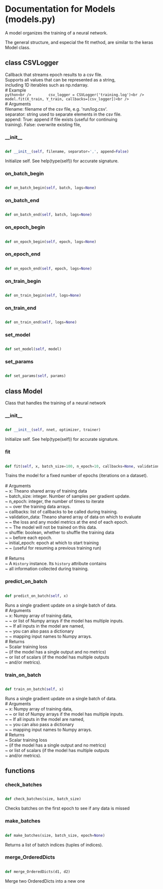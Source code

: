 # Documentation for Models (models.py)

A model organizes the training of a neural network.

The general structure, and especial the fit method, are similar to the keras
Model class.

## class CSVLogger
Callback that streams epoch results to a csv file.<br />Supports all values that can be represented as a string,<br />including 1D iterables such as np.ndarray.<br /># Example<br />    ```python<br />        csv_logger = CSVLogger('training.log')<br />        model.fit(X_train, Y_train, callbacks=[csv_logger])<br />    ```<br /># Arguments<br />    filename: filename of the csv file, e.g. 'run/log.csv'.<br />    separator: string used to separate elements in the csv file.<br />    append: True: append if file exists (useful for continuing<br />        training). False: overwrite existing file,
### \_\_init\_\_
```py

def __init__(self, filename, separator=',', append=False)

```



Initialize self.  See help(type(self)) for accurate signature.


### on\_batch\_begin
```py

def on_batch_begin(self, batch, logs=None)

```



### on\_batch\_end
```py

def on_batch_end(self, batch, logs=None)

```



### on\_epoch\_begin
```py

def on_epoch_begin(self, epoch, logs=None)

```



### on\_epoch\_end
```py

def on_epoch_end(self, epoch, logs=None)

```



### on\_train\_begin
```py

def on_train_begin(self, logs=None)

```



### on\_train\_end
```py

def on_train_end(self, logs=None)

```



### set\_model
```py

def set_model(self, model)

```



### set\_params
```py

def set_params(self, params)

```





## class Model
Class that handles the training of a neural network 
### \_\_init\_\_
```py

def __init__(self, nnet, optimizer, trainer)

```



Initialize self.  See help(type(self)) for accurate signature.


### fit
```py

def fit(self, x, batch_size=100, n_epoch=10, callbacks=None, validation_data=None, shuffle=True, initial_epoch=0)

```



Trains the model for a fixed number of epochs (iterations on a dataset).<br /><br /># Arguments<br /> ~ x: Theano shared array of training data<br /> ~ batch_size: integer. Number of samples per gradient update.<br /> ~ n_epoch: integer, the number of times to iterate<br /> ~  ~ over the training data arrays.<br /> ~ callbacks: list of callbacks to be called during training.<br /> ~ validation_data: Theano shared array of data on which to evaluate<br /> ~  ~ the loss and any model metrics at the end of each epoch.<br /> ~  ~ The model will not be trained on this data.<br /> ~ shuffle: boolean, whether to shuffle the training data<br /> ~  ~ before each epoch.<br /> ~ initial_epoch: epoch at which to start training<br /> ~  ~ (useful for resuming a previous training run)<br /><br /># Returns<br /> ~ A `History` instance. Its `history` attribute contains<br /> ~ all information collected during training.


### predict\_on\_batch
```py

def predict_on_batch(self, x)

```



Runs a single gradient update on a single batch of data.<br /># Arguments<br /> ~ x: Numpy array of training data,<br /> ~  ~ or list of Numpy arrays if the model has multiple inputs.<br /> ~  ~ If all inputs in the model are named,<br /> ~  ~ you can also pass a dictionary<br /> ~  ~ mapping input names to Numpy arrays.<br /># Returns<br /> ~ Scalar training loss<br /> ~ (if the model has a single output and no metrics)<br /> ~ or list of scalars (if the model has multiple outputs<br /> ~ and/or metrics).


### train\_on\_batch
```py

def train_on_batch(self, x)

```



Runs a single gradient update on a single batch of data.<br /># Arguments<br /> ~ x: Numpy array of training data,<br /> ~  ~ or list of Numpy arrays if the model has multiple inputs.<br /> ~  ~ If all inputs in the model are named,<br /> ~  ~ you can also pass a dictionary<br /> ~  ~ mapping input names to Numpy arrays.<br /># Returns<br /> ~ Scalar training loss<br /> ~ (if the model has a single output and no metrics)<br /> ~ or list of scalars (if the model has multiple outputs<br /> ~ and/or metrics).




## functions

### check\_batches
```py

def check_batches(size, batch_size)

```



Checks batches on the first epoch to see if any data is missed 


### make\_batches
```py

def make_batches(size, batch_size, epoch=None)

```



Returns a list of batch indices (tuples of indices). 


### merge\_OrderedDicts
```py

def merge_OrderedDicts(d1, d2)

```



Merge two OrderedDicts into a new one 

